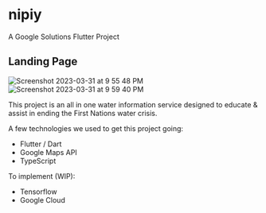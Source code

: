 # nipiy

A Google Solutions Flutter Project

## Landing Page
![Screenshot 2023-03-31 at 9 55 48 PM](https://user-images.githubusercontent.com/42753355/229260342-41df9790-8656-4bcb-a2ab-33062c83734e.png)![Screenshot 2023-03-31 at 9 59 40 PM](https://user-images.githubusercontent.com/42753355/229260490-d4417871-e0b7-49af-8589-33d8232ddee2.png)



This project is an all in one water information service designed to educate & assist in ending the First Nations water crisis.

A few technologies we used to get this project going:

- Flutter / Dart
- Google Maps API
- TypeScript

To implement (WIP):
- Tensorflow
- Google Cloud
